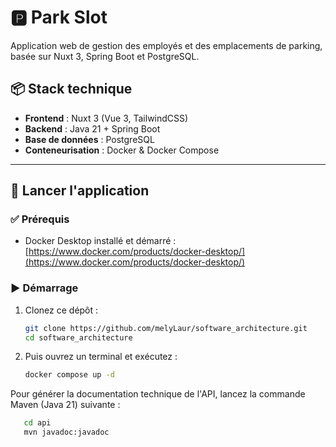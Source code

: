 # 🅿️ Park Slot

Application web de gestion des employés et des emplacements de parking, basée sur Nuxt 3, Spring Boot et PostgreSQL.

## 📦 Stack technique

- **Frontend** : Nuxt 3 (Vue 3, TailwindCSS)
- **Backend** : Java 21 + Spring Boot
- **Base de données** : PostgreSQL
- **Conteneurisation** : Docker & Docker Compose

---

## 🚀 Lancer l'application

### ✅ Prérequis

- Docker Desktop installé et démarré : [https://www.docker.com/products/docker-desktop/](https://www.docker.com/products/docker-desktop/)

### ▶️ Démarrage

1. Clonez ce dépôt :

   ```bash
   git clone https://github.com/melyLaur/software_architecture.git
   cd software_architecture

2. Puis ouvrez un terminal et exécutez :
    ```bash
    docker compose up -d
   
Pour générer la documentation technique de l'API, lancez la commande Maven (Java 21) suivante :
```bash
   cd api
   mvn javadoc:javadoc

